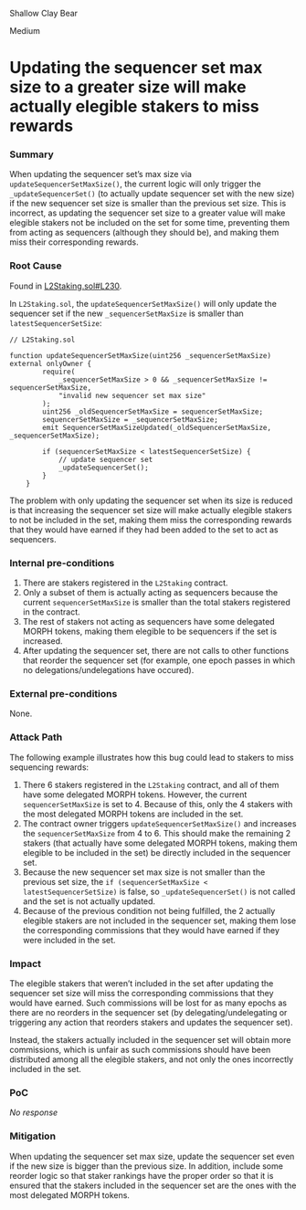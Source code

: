 Shallow Clay Bear

Medium

# Updating the sequencer set max size to a greater size will make actually elegible stakers to miss rewards

### Summary

When updating the sequencer set’s max size via `updateSequencerSetMaxSize()`, the current logic will only trigger the `_updateSequencerSet()` (to actually update sequencer set with the new size) if the new sequencer set size is smaller than the previous set size. This is incorrect, as updating the sequencer set size to a greater value will make elegible stakers not be included on the set for some time, preventing them from acting as sequencers (although they should be), and making them miss their corresponding rewards.

### Root Cause

Found in [L2Staking.sol#L230](https://github.com/sherlock-audit/2024-08-morphl2/blob/main/morph/contracts/contracts/l2/staking/L2Staking.sol#L230).

In `L2Staking.sol`, the `updateSequencerSetMaxSize()` will only update the sequencer set if the new `_sequencerSetMaxSize` is smaller than `latestSequencerSetSize`:

```solidity
// L2Staking.sol

function updateSequencerSetMaxSize(uint256 _sequencerSetMaxSize) external onlyOwner {
        require(
            _sequencerSetMaxSize > 0 && _sequencerSetMaxSize != sequencerSetMaxSize,
            "invalid new sequencer set max size"
        );
        uint256 _oldSequencerSetMaxSize = sequencerSetMaxSize;
        sequencerSetMaxSize = _sequencerSetMaxSize;
        emit SequencerSetMaxSizeUpdated(_oldSequencerSetMaxSize, _sequencerSetMaxSize);

        if (sequencerSetMaxSize < latestSequencerSetSize) {
            // update sequencer set
            _updateSequencerSet();
        }
    }
```

The problem with only updating the sequencer set when its size is reduced is that increasing the sequencer set size will make actually elegible stakers to not be included in the set, making them miss the corresponding rewards that they would have earned if they had been added to the set to act as sequencers.

### Internal pre-conditions

1. There are stakers registered in the `L2Staking` contract. 
2. Only a subset of them is actually acting as sequencers because the current `sequencerSetMaxSize` is smaller than the total stakers registered in the contract.
3. The rest of stakers not acting as sequencers have some delegated MORPH tokens, making them elegible to be sequencers if the set is increased.
4. After updating the sequencer set, there are not calls to other functions that reorder the sequencer set (for example, one epoch passes in which no delegations/undelegations have occured).

### External pre-conditions

None.

### Attack Path

The following example illustrates how this bug could lead to stakers to miss sequencing rewards:

1. There 6 stakers registered in the `L2Staking` contract, and all of them have some delegated MORPH tokens. However, the current `sequencerSetMaxSize` is set to 4. Because of this, only the 4 stakers with the most delegated MORPH tokens are included in the set.
2. The contract owner triggers `updateSequencerSetMaxSize()` and increases the `sequencerSetMaxSize` from 4 to 6. This should make the remaining 2 stakers (that actually have some delegated MORPH tokens, making them elegible to be included in the set) be directly included in the sequencer set.
3. Because the new sequencer set max size is not smaller than the previous set size, the `if (sequencerSetMaxSize < latestSequencerSetSize)` is false, so `_updateSequencerSet()` is not called and the set is not actually updated.
4. Because of the previous condition not being fulfilled, the 2 actually elegible stakers are not included in the sequencer set, making them lose the corresponding commissions that they would have earned if they were included in the set.

### Impact

The elegible stakers that weren’t included in the set after updating the sequencer set size will miss the corresponding commissions that they would have earned. Such commissions will be lost for as many epochs as there are no reorders in the sequencer set (by delegating/undelegating or triggering any action that reorders stakers and updates the sequencer set). 

Instead, the stakers actually included in the sequencer set will obtain more commissions, which is unfair as such commissions should have been distributed among all the elegible stakers, and not only the ones incorrectly included in the set.

### PoC

_No response_

### Mitigation

When updating the sequencer set max size, update the sequencer set even if the new size is bigger than the previous size. In addition, include some reorder logic so that staker rankings have the proper order so that it is ensured that the stakers included in the sequencer set are the ones with the most delegated MORPH tokens.